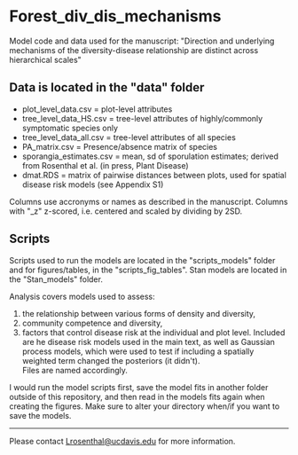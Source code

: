 # Forest_div_dis_mechanisms
Model code and data used for the manuscript: "Direction and underlying mechanisms of the diversity-disease relationship are distinct across hierarchical scales"

## Data is located in the "data" folder
- plot_level_data.csv = plot-level attributes  
- tree_level_data_HS.csv = tree-level attributes of highly/commonly symptomatic species only  
- tree_level_data_all.csv = tree-level attributes of all species  
- PA_matrix.csv = Presence/absence matrix of species  
- sporangia_estimates.csv = mean, sd of sporulation estimates; derived from Rosenthal et al. (in press, Plant Disease)  
- dmat.RDS = matrix of pairwise distances between plots, used for spatial disease risk models (see Appendix S1)  

Columns use accronyms or names as described in the manuscript. Columns with "_z" z-scored, i.e. centered and scaled by dividing by 2SD.   

## Scripts 
Scripts used to run the models are located in the "scripts_models" folder and for figures/tables, in the "scripts_fig_tables". Stan models are located in the "Stan_models" folder.  

Analysis covers models used to assess:  

1. the relationship between various forms of density and diversity,   
2. community competence and diversity,  
3. factors that control disease risk at the individual and plot level. Included are he disease risk models used in the main text, as well as Gaussian process models, which were used to test if including a spatially weighted term changed the posteriors (it didn't).  
Files are named accordingly.  

I would run the model scripts first, save the model fits in another folder outside of this repository, and then read in the models fits again when creating the figures. Make sure to alter your directory when/if you want to save the models.  



----
Please contact Lrosenthal@ucdavis.edu for more information.  
